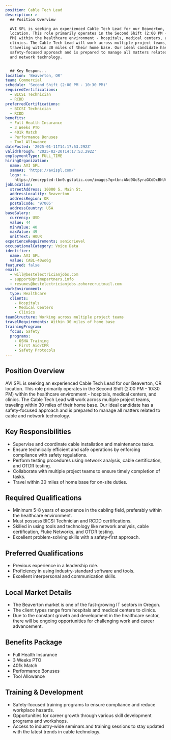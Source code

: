 ```yaml
---
position: Cable Tech Lead
description: >-
  ## Position Overview

  AVI SPL is seeking an experienced Cable Tech Lead for our Beaverton, OR
  location. This role primarily operates in the Second Shift (2:00 PM - 10:30
  PM) within the healthcare environment - hospitals, medical centers, and
  clinics. The Cable Tech Lead will work across multiple project teams,
  traveling within 30 miles of their home base. Our ideal candidate has a
  safety-focused approach and is prepared to manage all matters related to cable
  and network technology.


  ## Key Respon...
location: 'Beaverton, OR'
team: Commercial
schedule: 'Second Shift (2:00 PM - 10:30 PM)'
requiredCertifications:
  - BICSI Technician
  - RCDD
preferredCertifications:
  - BICSI Technician
  - RCDD
benefits:
  - Full Health Insurance
  - 3 Weeks PTO
  - 401k Match
  - Performance Bonuses
  - Tool Allowance
datePosted: '2025-01-11T14:17:53.292Z'
validThrough: '2025-02-20T14:17:53.292Z'
employmentType: FULL_TIME
hiringOrganization:
  name: AVI SPL
  sameAs: 'https://avispl.com/'
  logo: >-
    https://encrypted-tbn0.gstatic.com/images?q=tbn:ANd9GcSyraGCdDcBhUVCLjb9MI2McsVysMD7wjYlIQ&s
jobLocation:
  streetAddress: 10000 S. Main St.
  addressLocality: Beaverton
  addressRegion: OR
  postalCode: '97005'
  addressCountry: USA
baseSalary:
  currency: USD
  value: 44
  minValue: 40
  maxValue: 49
  unitText: HOUR
experienceRequirements: seniorLevel
occupationalCategory: Voice Data
identifier:
  name: AVI SPL
  value: CABL-40wo6g
featured: false
email:
  - will@bestelectricianjobs.com
  - support@primepartners.info
  - resumes@bestelectricianjobs.zohorecruitmail.com
workEnvironment:
  type: Healthcare
  clients:
    - Hospitals
    - Medical Centers
    - Clinics
teamStructure: Working across multiple project teams
travelRequirements: Within 30 miles of home base
trainingProgram:
  focus: Safety
  programs:
    - OSHA Training
    - First Aid/CPR
    - Safety Protocols
---
```




## Position Overview
AVI SPL is seeking an experienced Cable Tech Lead for our Beaverton, OR location. This role primarily operates in the Second Shift (2:00 PM - 10:30 PM) within the healthcare environment - hospitals, medical centers, and clinics. The Cable Tech Lead will work across multiple project teams, traveling within 30 miles of their home base. Our ideal candidate has a safety-focused approach and is prepared to manage all matters related to cable and network technology.

## Key Responsibilities
- Supervise and coordinate cable installation and maintenance tasks.
- Ensure technically efficient and safe operations by enforcing compliance with safety regulations.
- Perform testing procedures using network analysis, cable certification, and OTDR testing.
- Collaborate with multiple project teams to ensure timely completion of tasks.
- Travel within 30 miles of home base for on-site duties.

## Required Qualifications
- Minimum 5-8 years of experience in the cabling field, preferably within the healthcare environment.
- Must possess BICSI Technician and RCDD certifications.
- Skilled in using tools and technology like network analysis, cable certification, Fluke Networks, and OTDR testing.
- Excellent problem-solving skills with a safety-first approach.

## Preferred Qualifications
- Previous experience in a leadership role.
- Proficiency in using industry-standard software and tools.
- Excellent interpersonal and communication skills.

## Local Market Details
- The Beaverton market is one of the fast-growing IT sectors in Oregon.
- The client types range from hospitals and medical centers to clinics.
- Due to the constant growth and development in the healthcare sector, there will be ongoing opportunities for challenging work and career advancement.

## Benefits Package
- Full Health Insurance
- 3 Weeks PTO
- 401k Match
- Performance Bonuses
- Tool Allowance

## Training & Development
- Safety-focused training programs to ensure compliance and reduce workplace hazards.
- Opportunities for career growth through various skill development programs and workshops. 
- Access to industry-wide seminars and training sessions to stay updated with the latest trends in cable technology.
